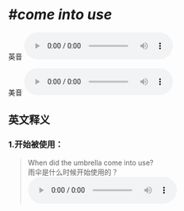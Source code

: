 # ***\#come into use*** 
英音
<audio src="./media/come into use1_AAC.aac" controls="controls"></audio>

美音
<audio src="./media/come into use2_AAC.aac" controls="controls"></audio>



  

英文释义
---
### 1.**开始被使用：**  

 > When did the umbrella come into use?  
 > 雨伞是什么时候开始使用的？    
<audio src="./media/use-12.aac" controls="controls"></audio>


